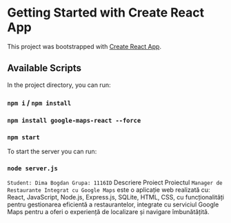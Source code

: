 # Getting Started with Create React App

This project was bootstrapped with [Create React App](https://github.com/facebook/create-react-app).

## Available Scripts

In the project directory, you can run:
### `npm i` / `npm install`
### `npm install google-maps-react --force`
### `npm start`

To start the server you can run:
### `node server.js`

`Student: Dima Bogdan Grupa: 1116ID`
Descriere Proiect
Proiectul `Manager de Restaurante Integrat cu Google Maps` este o aplicație web realizată cu: React, JavaScript, Node.js, Express.js, SQLite, HTML, CSS, cu funcționalități pentru gestionarea eficientă a restaurantelor, integrate cu serviciul Google Maps pentru a oferi o experiență de localizare și navigare îmbunătățită.
